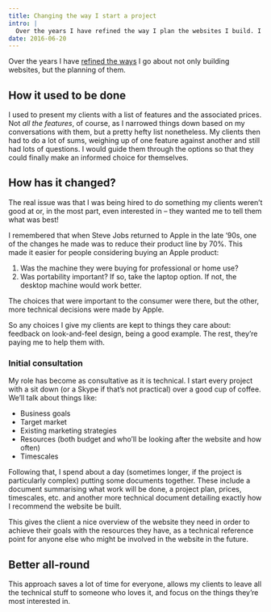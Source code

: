 ```yaml
---
title: Changing the way I start a project
intro: |
  Over the years I have refined the way I plan the websites I build. I've moved to a more consultative approach and it has been great for my clients.
date: 2016-06-20
---
```


Over the years I have [refined the ways](/blog/why-i-changed-my-baseline) I go about not only building websites, but the planning of them.


## How it used to be done

I used to present my clients with a list of features and the associated prices. Not _all the features_, of course, as I narrowed things down based on my conversations with them, but a pretty hefty list nonetheless. My clients then had to do a lot of sums, weighing up of one feature against another and still had lots of questions. I would guide them through the options so that they could finally make an informed choice for themselves.


## How has it changed?

The real issue was that I was being hired to do something my clients weren’t good at or, in the most part, even interested in – they wanted me to tell them what was best!

I remembered that when Steve Jobs returned to Apple in the late ‘90s, one of the changes he made was to reduce their product line by 70%. This made it easier for people considering buying an Apple product:

1. Was the machine they were buying for professional or home use?
2. Was portability important? If so, take the laptop option. If not, the desktop machine would work better.

The choices that were important to the consumer were there, but the other, more technical decisions were made by Apple.

So any choices I give my clients are kept to things they care about: feedback on look-and-feel design, being a good example. The rest, they’re paying me to help them with.


### Initial consultation

My role has become as consultative as it is technical. I start every project with a sit down (or a Skype if that’s not practical) over a good cup of coffee. We’ll talk about things like:

+ Business goals
+ Target market
+ Existing marketing strategies
+ Resources (both budget and who’ll be looking after the website and how often)
+ Timescales

Following that, I spend about a day (sometimes longer, if the project is particularly complex) putting some documents together. These include a document summarising what work will be done, a project plan, prices, timescales, etc. and another more technical document detailing exactly how I recommend the website be built.

This gives the client a nice overview of the website they need in order to achieve their goals with the resources they have, as a technical reference point for anyone else who might be involved in the website in the future.


## Better all-round

This approach saves a lot of time for everyone, allows my clients to leave all the technical stuff to someone who loves it, and focus on the things they’re most interested in.
